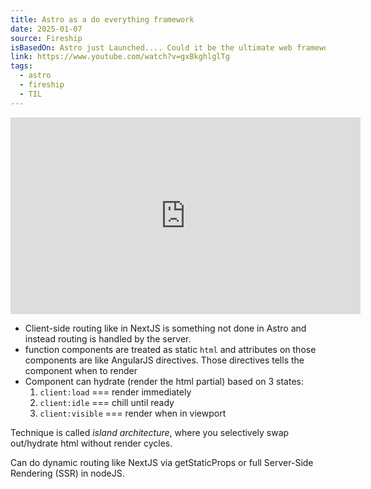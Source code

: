 ```yaml
---
title: Astro as a do everything framework
date: 2025-01-07
source: Fireship
isBasedOn: Astro just Launched.... Could it be the ultimate web framework?
link: https://www.youtube.com/watch?v=gxBkghlglTg
tags:
  - astro
  - fireship
  - TIL
---
```

<div class="embed-container"><iframe width="560" height="315" src="https://www.youtube.com/embed/gxBkghlglTg?si=yT2bPM7eSvlECAKH" title="YouTube video player" frameborder="0" allow="accelerometer; autoplay; clipboard-write; encrypted-media; gyroscope; picture-in-picture; web-share" referrerpolicy="strict-origin-when-cross-origin" allowfullscreen></iframe></div>

- Client-side routing like in NextJS is something not done in Astro and instead routing is handled by the server.
- function components are treated as static `html` and attributes on those components are like AngularJS directives. Those directives tells the component when to render
- Component can hydrate (render the html partial) based on 3 states:
	1. `client:load` === render immediately
	2. `client:idle` === chill until ready
	3. `client:visible` === render when in viewport

Technique is called *island architecture*, where you selectively swap out/hydrate html without render cycles.

Can do dynamic routing like NextJS via getStaticProps or full Server-Side Rendering (SSR) in nodeJS.


